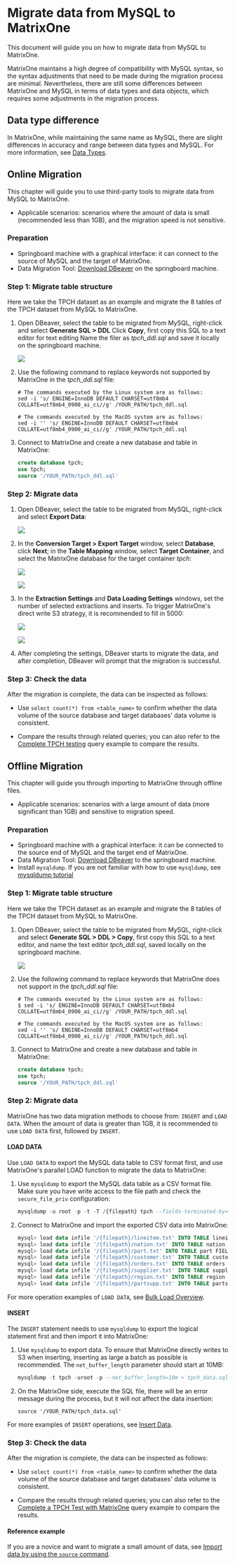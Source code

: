# Migrate data from MySQL to MatrixOne

This document will guide you on how to migrate data from MySQL to MatrixOne.

MatrixOne maintains a high degree of compatibility with MySQL syntax, so the syntax adjustments that need to be made during the migration process are minimal. Nevertheless, there are still some differences between MatrixOne and MySQL in terms of data types and data objects, which requires some adjustments in the migration process.

## Data type difference

In MatrixOne, while maintaining the same name as MySQL, there are slight differences in accuracy and range between data types and MySQL. For more information, see [Data Types](../Reference/Data-Types/data-types.md).

## Online Migration

This chapter will guide you to use third-party tools to migrate data from MySQL to MatrixOne.

- Applicable scenarios: scenarios where the amount of data is small (recommended less than 1GB), and the migration speed is not sensitive.

### Preparation

- Springboard machine with a graphical interface: it can connect to the source of MySQL and the target of MatrixOne.
- Data Migration Tool: [Download DBeaver](https://dbeaver.io/download/) on the springboard machine.

### Step 1: Migrate table structure

Here we take the TPCH dataset as an example and migrate the 8 tables of the TPCH dataset from MySQL to MatrixOne.

1. Open DBeaver, select the table to be migrated from MySQL, right-click and select **Generate SQL > DDL** Click **Copy**, first copy this SQL to a text editor for text editing Name the filer as *tpch_ddl.sql* and save it locally on the springboard machine.

    ![](https://github.com/matrixorigin/artwork/blob/main/docs/migrate/mysql-1.png?raw=true)

2. Use the following command to replace keywords not supported by MatrixOne in the *tpch_ddl.sql* file:

    ```
    # The commands executed by the Linux system are as follows:
    sed -i 's/ ENGINE=InnoDB DEFAULT CHARSET=utf8mb4 COLLATE=utf8mb4_0900_ai_ci//g' /YOUR_PATH/tpch_ddl.sql

    # The commands executed by the MacOS system are as follows:
    sed -i '' 's/ ENGINE=InnoDB DEFAULT CHARSET=utf8mb4 COLLATE=utf8mb4_0900_ai_ci//g' /YOUR_PATH/tpch_ddl.sql
    ```

3. Connect to MatrixOne and create a new database and table in MatrixOne:

    ```sql
    create database tpch;
    use tpch;
    source '/YOUR_PATH/tpch_ddl.sql'
    ```

### Step 2: Migrate data

1. Open DBeaver, select the table to be migrated from MySQL, right-click and select **Export Data**:

    ![](https://github.com/matrixorigin/artwork/blob/main/docs/migrate/mysql-2.png?raw=true)

2. In the **Conversion Target > Export Target** window, select **Database**, click **Next**; in the **Table Mapping** window, select **Target Container**, and select the MatrixOne database for the target container *tpch*:

    ![](https://github.com/matrixorigin/artwork/blob/main/docs/migrate/mysql-3.png?raw=true)

    ![](https://github.com/matrixorigin/artwork/blob/main/docs/migrate/mysql-4.png?raw=true)

3. In the **Extraction Settings** and **Data Loading Settings** windows, set the number of selected extractions and inserts. To trigger MatrixOne's direct write S3 strategy, it is recommended to fill in 5000:

    ![](https://github.com/matrixorigin/artwork/blob/main/docs/migrate/mysql-5.png?raw=true)

    ![](https://github.com/matrixorigin/artwork/blob/main/docs/migrate/mysql-6.png?raw=true)

4. After completing the settings, DBeaver starts to migrate the data, and after completion, DBeaver will prompt that the migration is successful.

### Step 3: Check the data

After the migration is complete, the data can be inspected as follows:

- Use `select count(*) from <table_name>` to confirm whether the data volume of the source database and target databases' data volume is consistent.

- Compare the results through related queries; you can also refer to the [Complete TPCH testing](../Test/performance-testing/TPCH-test-with-matrixone.md) query example to compare the results.

## Offline Migration

This chapter will guide you through importing to MatrixOne through offline files.

- Applicable scenarios: scenarios with a large amount of data (more significant than 1GB) and sensitive to migration speed.

### Preparation

- Springboard machine with a graphical interface: it can be connected to the source end of MySQL and the target end of MatrixOne.
- Data Migration Tool: [Download DBeaver](https://dbeaver.io/download/) to the springboard machine.
- Install `mysqldump`. If you are not familiar with how to use `mysqldump`, see [mysqldump tutorial](https://simplebackups.com/blog/the-complete-mysqldump-guide-with-examples/)

### Step 1: Migrate table structure

Here we take the TPCH dataset as an example and migrate the 8 tables of the TPCH dataset from MySQL to MatrixOne.

1. Open DBeaver, select the table to be migrated from MySQL, right-click and select **Generate SQL > DDL > Copy**, first copy this SQL to a text editor, and name the text editor *tpch_ddl.sql*, saved locally on the springboard machine.

    ![](https://github.com/matrixorigin/artwork/blob/main/docs/migrate/mysql-1.png?raw=true)

2. Use the following command to replace keywords that MatrixOne does not support in the *tpch_ddl.sql* file:

    ```
    # The commands executed by the Linux system are as follows:
    $ sed -i 's/ ENGINE=InnoDB DEFAULT CHARSET=utf8mb4 COLLATE=utf8mb4_0900_ai_ci//g' /YOUR_PATH/tpch_ddl.sql

    # The commands executed by the MacOS system are as follows:
    sed -i '' 's/ ENGINE=InnoDB DEFAULT CHARSET=utf8mb4 COLLATE=utf8mb4_0900_ai_ci//g' /YOUR_PATH/tpch_ddl.sql
    ```

3. Connect to MatrixOne and create a new database and table in MatrixOne:

    ```sql
    create database tpch;
    use tpch;
    source '/YOUR_PATH/tpch_ddl.sql'
    ```

### Step 2: Migrate data

MatrixOne has two data migration methods to choose from: `INSERT` and `LOAD DATA`. When the amount of data is greater than 1GB, it is recommended to use `LOAD DATA` first, followed by `INSERT`.

#### LOAD DATA

Use `LOAD DATA` to export the MySQL data table to CSV format first, and use MatrixOne's parallel LOAD function to migrate the data to MatrixOne:

1. Use `mysqldump` to export the MySQL data table as a CSV format file. Make sure you have write access to the file path and check the `secure_file_priv` configuration:

    ```sql
    mysqldump -u root -p -t -T /{filepath} tpch --fields-terminated-by='|'
    ```

2. Connect to MatrixOne and import the exported CSV data into MatrixOne:

    ```sql
    mysql> load data infile '/{filepath}/lineitem.txt' INTO TABLE lineitem FIELDS TERMINATED BY '|' lines TERMINATED BY '\n' parallel 'true';
    mysql> load data infile '/{filepath}/nation.txt' INTO TABLE nation FIELDS TERMINATED BY '|' lines TERMINATED BY '\n' parallel 'true';
    mysql> load data infile '/{filepath}/part.txt' INTO TABLE part FIELDS TERMINATED BY '|' lines TERMINATED BY '\n' parallel 'true';
    mysql> load data infile '/{filepath}/customer.txt' INTO TABLE customer FIELDS TERMINATED BY '|' lines TERMINATED BY '\n' parallel 'true';
    mysql> load data infile '/{filepath}/orders.txt' INTO TABLE orders FIELDS TERMINATED BY '|' lines TERMINATED BY '\n' parallel 'true';
    mysql> load data infile '/{filepath}/supplier.txt' INTO TABLE supplier FIELDS TERMINATED BY '|' lines TERMINATED BY '\n' parallel 'true';
    mysql> load data infile '/{filepath}/region.txt' INTO TABLE region FIELDS TERMINATED BY '|' lines TERMINATED BY '\n' parallel 'true';
    mysql> load data infile '/{filepath}/partsupp.txt' INTO TABLE partsupp FIELDS TERMINATED BY '|' lines TERMINATED BY '\n' parallel 'true';
    ```

For more operation examples of `LOAD DATA`, see [Bulk Load Overview](../Develop/import-data/bulk-load/bulk-load-overview.md).

#### INSERT

The `INSERT` statement needs to use `mysqldump` to export the logical statement first and then import it into MatrixOne:

1. Use `mysqldump` to export data. To ensure that MatrixOne directly writes to S3 when inserting, inserting as large a batch as possible is recommended. The `net_buffer_length` parameter should start at 10MB:

    ```sql
    mysqldump -t tpch -uroot -p --net_buffer_length=10m > tpch_data.sql
    ```

2. On the MatrixOne side, execute the SQL file, there will be an error message during the process, but it will not affect the data insertion:

    ```
    source '/YOUR_PATH/tpch_data.sql'
    ```

For more examples of `INSERT` operations, see [Insert Data](../Develop/import-data/insert-data.md).

### Step 3: Check the data

After the migration is complete, the data can be inspected as follows:

- Use `select count(*) from <table_name>` to confirm whether the data volume of the source database and target databases' data volume is consistent.

- Compare the results through related queries; you can also refer to the [Complete a TPCH Test with MatrixOne](../Test/performance-testing/TPCH-test-with-matrixone.md) query example to compare the results.

#### Reference example

If you are a novice and want to migrate a small amount of data, see [Import data by using the `source` command](../Develop/import-data/bulk-load/using-source.md).
